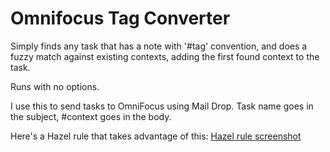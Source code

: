 # Omnifocus Tag Converter

Simply finds any task that has a note with '#tag' convention, and does a fuzzy match against existing contexts, adding the first found context to the task.

Runs with no options.

I use this to send tasks to OmniFocus using Mail Drop. Task name goes in the subject, #context goes in the body.

Here's a Hazel rule that takes advantage of this:
[Hazel rule screenshot](https://www.dropbox.com/s/4qmbd4mcmjjmd3u/Screenshot%202014-03-08%2022.17.29.png)

